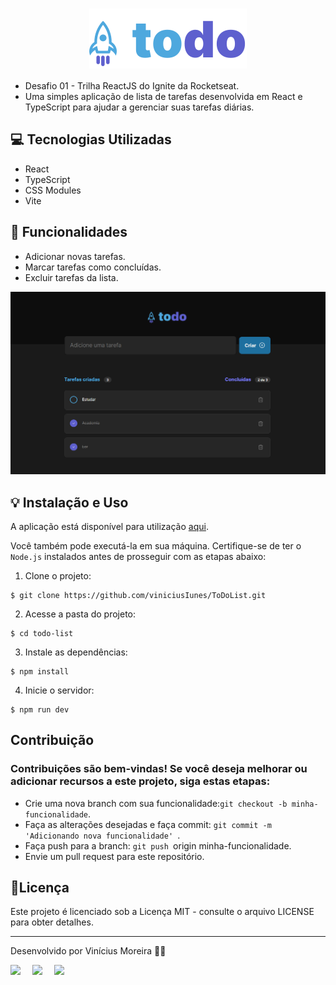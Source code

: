 <h1 align="center" style="text-align: center;">
  <img alt="Logo do ToDo" src="./src/assets/logo.svg" style="vertical-align: middle;">
</h1>

- Desafio 01 - Trilha ReactJS do Ignite da Rocketseat.
- Uma simples aplicação de lista de tarefas desenvolvida em React e TypeScript para ajudar a gerenciar suas tarefas diárias.

## 💻 Tecnologias Utilizadas

- React
- TypeScript
- CSS Modules
- Vite

## 📁 Funcionalidades

- Adicionar novas tarefas.
- Marcar tarefas como concluídas.
- Excluir tarefas da lista.

![Alt text](./src/assets/image.png)


## 💡 Instalação e Uso

A aplicação está disponível para utilização [aqui](https://to-do-list-ihb1qc3j6-viniciusiunes.vercel.app/).

Você também pode executá-la em sua máquina. Certifique-se de ter o `Node.js` instalados antes de prosseguir com as etapas abaixo:

1. Clone o projeto:

```
$ git clone https://github.com/viniciusIunes/ToDoList.git
```

2. Acesse a pasta do projeto:

```
$ cd todo-list
```

3. Instale as dependências:

```
$ npm install
```

4. Inicie o servidor:

```
$ npm run dev
```

## Contribuição

### Contribuições são bem-vindas! Se você deseja melhorar ou adicionar recursos a este projeto, siga estas etapas:

- Crie uma nova branch com sua funcionalidade:`git checkout -b minha-funcionalidade`.
- Faça as alterações desejadas e faça commit: `git commit -m  'Adicionando nova funcionalidade' `.
- Faça push para a branch: `git push `origin minha-funcionalidade.
- Envie um pull request para este repositório.

## 📝Licença

Este projeto é licenciado sob a Licença MIT - consulte o arquivo LICENSE para obter detalhes.

---

Desenvolvido por Vinícius Moreira 👋🏾

<div style="display: flex;">
  <a href="https://www.linkedin.com/in/vin%C3%ADcius-moreira-01a398177/" target="_blank"><img src="https://img.shields.io/badge/-LinkedIn-%230077B5?style=for-the-badge&logo=linkedin&logoColor=white" style="margin-right: 2vw" target="_blank"></a>
  <a href="mailto:vinicius1054@gmail.com@gmail.com"><img src="https://img.shields.io/badge/-Gmail-%23333?style=for-the-badge&logo=gmail&logoColor=white" style="margin-right: 2vw" target="_blank"></a>
  <a href="https://www.instagram.com/_viniciusiunes/" target="_blank"><img src="https://img.shields.io/badge/-Instagram-%23E4405F?style=for-the-badge&logo=instagram&logoColor=white" target="_blank"></a>
</div>
